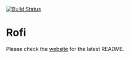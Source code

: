 [![Build Status](https://travis-ci.org/DaveDavenport/rofi.svg)](https://travis-ci.org/DaveDavenport/rofi)

# Rofi 

Please check the [website](https://davedavenport.github.io/rofi/) for the latest README.
